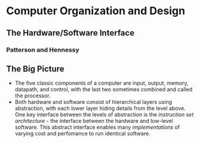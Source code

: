 # Computer Organization and Design
## The Hardware/Software Interface
### Patterson and Hennessy

## The Big Picture
- The five classic components of a computer are input, output, memory, datapath, and control, with the last two sometimes combined and called the processor.
- Both hardware and software consist of hierarchical layers using abstraction, with each lower layer hiding details from the level above. One key interface between the levels of abstraction is the *instruction set architecture* - the interface between the hardware and low-level software. This abstract interface enables many *implementations* of varying cost and perfomance to run identical software.